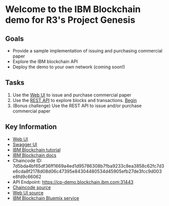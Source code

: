 # Welcome to the IBM Blockchain demo for R3's Project Genesis

## Goals
* Provide a sample implementation of issuing and purchasing commercial paper
* Explore the IBM blockchain API
* Deploy the demo to your own network (coming soon!)

## Tasks
1. Use the [Web UI](https://cp-demo.blockchain.ibm.com) to issue and purchase commercial paper
2. Use the [REST API](https://ibmblockchainapi.mybluemix.net/swagger/ui.html?scheme=https&host=cp-demo.blockchain.ibm.com:31443&basepath=/) to explore blocks and transactions.  [Begin](https://github.com/IBM-Blockchain/genesis/blob/master/task2.md)
3. (Bonus challenge) Use the REST API to issue and/or purchase commercial paper

## Key Information
* [Web UI](https://cp-demo.blockchain.ibm.com)
* [Swagger UI](https://ibmblockchainapi.mybluemix.net/swagger/ui.html?scheme=https&host=cp-demo.blockchain.ibm.com:31443&basepath=/)
* [IBM Blockchain tutorial](https://github.com/IBM-Blockchain/marbles/blob/master/tutorial_part1.md)
* [IBM Blockchain docs](https://github.com/openblockchain/obc-docs)
* Chaincode ID: 7d5bda4bf65df36ff1669a4ed1d95786308b7fba9233c8ea3858c62fc7d3e6cda8f2178d08d06c47395e84304480534d45905efb27de3fcc9d003e8fd9c66062
* API Endpoint: https://cp-demo.blockchain.ibm.com:31443
* [Chaincode source](https://github.com/IBM-Blockchain/cp-chaincode)
* [Web UI source](https://github.com/IBM-Blockchain/cp-web)
* [IBM Blockchain Bluemix service](https://console.ng.bluemix.net/catalog/services/blockchain/)
